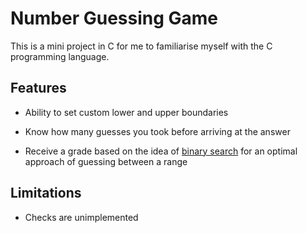 # Number Guessing Game

This is a mini project in C for me to familiarise myself with the C programming language.

## Features

- Ability to set custom lower and upper boundaries

- Know how many guesses you took before arriving at the answer

- Receive a grade based on the idea of [binary search](https://www.geeksforgeeks.org/binary-search/) for an optimal approach of guessing between a range

## Limitations

- Checks are unimplemented
